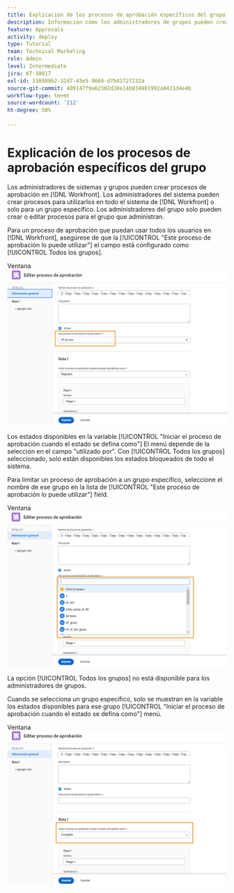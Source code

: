 ```yaml
---
title: Explicación de los procesos de aprobación específicos del grupo
description: Información cómo los administradores de grupos pueden crear o editar procesos de aprobación para los grupos que administran.
feature: Approvals
activity: deploy
type: Tutorial
team: Technical Marketing
role: Admin
level: Intermediate
jira: KT-10017
exl-id: 138989b2-32d7-43e5-9660-d7b4172f232a
source-git-commit: 409147f9a62302d28e14b834981992a0421d4e4b
workflow-type: tm+mt
source-wordcount: '212'
ht-degree: 50%

---
```


# Explicación de los procesos de aprobación específicos del grupo

Los administradores de sistemas y grupos pueden crear procesos de aprobación en [!DNL Workfront]. Los administradores del sistema pueden crear procesos para utilizarlos en todo el sistema de [!DNL Workfront] o solo para un grupo específico. Los administradores del grupo solo pueden crear o editar procesos para el grupo que administran.

Para un proceso de aprobación que puedan usar todos los usuarios en [!DNL Workfront], asegúrese de que la [!UICONTROL &quot;Este proceso de aprobación lo puede utilizar&quot;] el campo está configurado como [!UICONTROL Todos los grupos].

Ventana ![[!UICONTROL Editar proceso de aprobación] con campo de grupo resaltado](assets/admin-fund-approval-processes-1.png)

Los estados disponibles en la variable [!UICONTROL &quot;Iniciar el proceso de aprobación cuando el estado se defina como&quot;] El menú depende de la selección en el campo &quot;utilizado por&quot;. Con [!UICONTROL Todos los grupos] seleccionado, solo están disponibles los estados bloqueados de todo el sistema.

Para limitar un proceso de aprobación a un grupo específico, seleccione el nombre de ese grupo en la lista de [!UICONTROL &quot;Este proceso de aprobación lo puede utilizar&quot;] field.

Ventana ![[!UICONTROL Editar proceso de aprobación] con campo de grupo expandido](assets/admin-fund-approval-processes-2.png)

La opción [!UICONTROL Todos los grupos] no está disponible para los administradores de grupos.

Cuando se selecciona un grupo específico, solo se muestran en la variable los estados disponibles para ese grupo [!UICONTROL &quot;Iniciar el proceso de aprobación cuando el estado se defina como&quot;] menú.

Ventana ![[!UICONTROL Editar proceso de aprobación] con campo de estado resaltado](assets/admin-fund-approval-processes-3.png)


